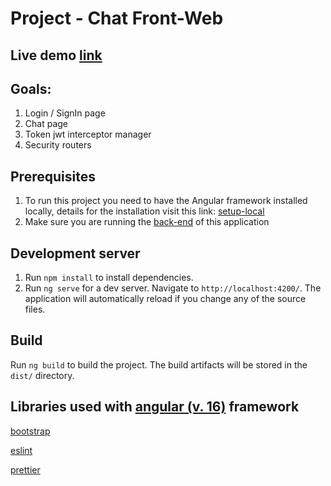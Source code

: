# Project - Chat Front-Web

## Live demo [link](https://chat-front-web.vercel.app/)

## Goals:

1. Login / SignIn page
2. Chat page
3. Token jwt interceptor manager
4. Security routers

## Prerequisites

1. To run this project you need to have the Angular framework installed locally, details for the installation visit this link: [setup-local](https://angular.io/guide/setup-local)
2. Make sure you are running the [back-end](https://github.com/hiurylf/chat-node-backend) of this application

## Development server

1. Run `npm install` to install dependencies.
2. Run `ng serve` for a dev server. Navigate to `http://localhost:4200/`. The application will automatically reload if you
   change any of the source files.

## Build

Run `ng build` to build the project. The build artifacts will be stored in the `dist/` directory.

## Libraries used with [angular (v. 16)](https://angular.io/) framework

[bootstrap](https://getbootstrap.com/)

[eslint](https://eslint.org/)

[prettier](https://prettier.io/)
